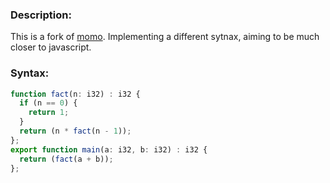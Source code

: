 ### Description:
This is a fork of [momo](https://github.com/maierfelix/momo). Implementing a different sytnax, aiming to be much
closer to javascript.

### Syntax:

```javascript
function fact(n: i32) : i32 {
  if (n == 0) {
    return 1;
  }
  return (n * fact(n - 1));
};
export function main(a: i32, b: i32) : i32 {
  return (fact(a + b));
};
```


